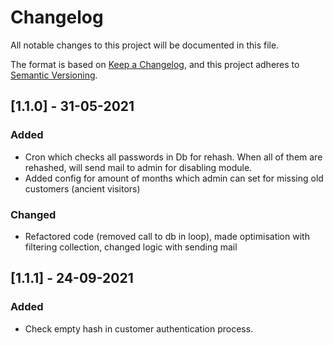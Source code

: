# Changelog
All notable changes to this project will be documented in this file.

The format is based on [Keep a Changelog](https://keepachangelog.com/en/1.0.0/),
and this project adheres to [Semantic Versioning](https://semver.org/spec/v2.0.0.html).

## [1.1.0] - 31-05-2021
### Added
- Cron which checks all passwords in Db for rehash. When all of them are rehashed, will send mail to admin for disabling module.
- Added config for amount of months which admin can set for missing old customers (ancient visitors)

### Changed
- Refactored code (removed call to db in loop), made optimisation with filtering collection, changed logic with sending mail

## [1.1.1] - 24-09-2021
### Added
- Check empty hash in customer authentication process.
